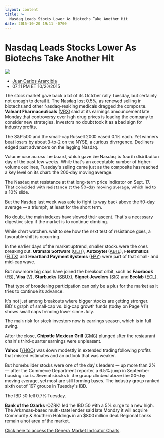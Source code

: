 ```yaml
---
layout: content
title: >-
  Nasdaq Leads Stocks Lower As Biotechs Take Another Hit
date: 2015-10-20 19:11 -0700
---
```



Nasdaq Leads Stocks Lower As Biotechs Take Another Hit
=======================================================


![](https://www.investors.com/wp-content/uploads/ibd-migrated-images/MPv_151021_635809524222356729.png)

* [Juan Carlos Arancibia](https://www.investors.com/author/juan-carlos-arancibia/ "Posts by Juan Carlos Arancibia")
* 07:11 PM ET 10/20/2015




  

The stock market gave back a bit of its October rally Tuesday, but certainly not enough to derail it. The Nasdaq lost 0.5%, as renewed selling in biotechs and other Nasdaq-residing medicals dragged the composite. **Valeant Pharmaceuticals** ([VRX](https://research.investors.com/quote.aspx?symbol=VRX)) said at its earnings announcement late Monday that controversy over high drug prices is leading the company to consider new strategies. Investors no doubt took it as a bad sign for industry profits.

  

The S&P 500 and the small-cap Russell 2000 eased 0.1% each. Yet winners beat losers by about 3-to-2 on the NYSE, a curious divergence. Decliners edged past advancers on the lagging Nasdaq.

  

Volume rose across the board, which gave the Nasdaq its fourth distribution day of the past few weeks. While that's an acceptable number of higher-volume declines, Tuesday's selling came just as the composite has reached a key level on its chart: the 200-day moving average.

  

The Nasdaq met resistance at that long-term price indicator on Sept. 17. That coincided with resistance at the 50-day moving average, which led to a 10% slide.

  

But the Nasdaq last week was able to fight its way back above the 50-day average — a triumph, at least for the short term.

  

No doubt, the main indexes have slowed their ascent. That's a necessary digestive step if the market is to continue climbing.

  

While chart watchers wait to see how the next test of resistance goes, a favorable shift is occurring.

  

In the earlier days of the market uptrend, smaller stocks were the ones breaking out. **Ultimate Software** ([ULTI](https://research.investors.com/quote.aspx?symbol=ULTI)), **Autobytel** ([ABTL](https://research.investors.com/quote.aspx?symbol=ABTL)), **Fleetmatics** ([FLTX](https://research.investors.com/quote.aspx?symbol=FLTX)) and **Heartland Payment Systems** ([HPY](https://research.investors.com/quote.aspx?symbol=HPY)) were part of that small- and mid-cap wave.

  

But now more big caps have joined the breakout orbit, such as **Facebook** ([FB](https://research.investors.com/quote.aspx?symbol=FB)), **Visa** ([V](https://research.investors.com/quote.aspx?symbol=V)), **Starbucks** ([SBUX](https://research.investors.com/quote.aspx?symbol=SBUX)), **Signet Jewelers** ([SIG](https://research.investors.com/quote.aspx?symbol=SIG)) and **Ecolab** ([ECL](https://research.investors.com/quote.aspx?symbol=ECL)).

  

That type of broadening participation can only be a plus for the market as it tries to continue its advance.

  

It's not just among breakouts where bigger stocks are getting stronger. IBD's graph of small-cap vs. big-cap growth funds (today on Page A11) shows small caps trending lower since July.

  

The main risk for stock investors now is earnings season, which is in full swing.

  

After the close, **Chipotle Mexican Grill** ([CMG](https://research.investors.com/quote.aspx?symbol=CMG)) plunged after the restaurant chain's third-quarter earnings were unpleasant.

  

**Yahoo** ([YHOO](https://research.investors.com/quote.aspx?symbol=YHOO)) was down modestly in extended trading following profits that missed estimates and an outlook that was weaker.

  

But homebuilder stocks were one of the day's leaders — up more than 2% — after the Commerce Department reported a 6.5% jump in September housing starts. Several stocks in the group climbed above the 50-day moving average, yet most are still forming bases. The industry group ranked sixth out of 197 groups in Tuesday's IBD.

  

The IBD 50 fell 0.7% Tuesday.

  

**Bank of the Ozarks** ([OZRK](https://research.investors.com/quote.aspx?symbol=OZRK)) led the IBD 50 with a 5% surge to a new high. The Arkansas-based multi-state lender said late Monday it will acquire Community & Southern Holdings in an $800 million deal. Regional banks remain a hot area of the market.

  

[Click here to access the General Market Indicator Charts](https://www.investors.com/pdf/GMI_102115.pdf).





